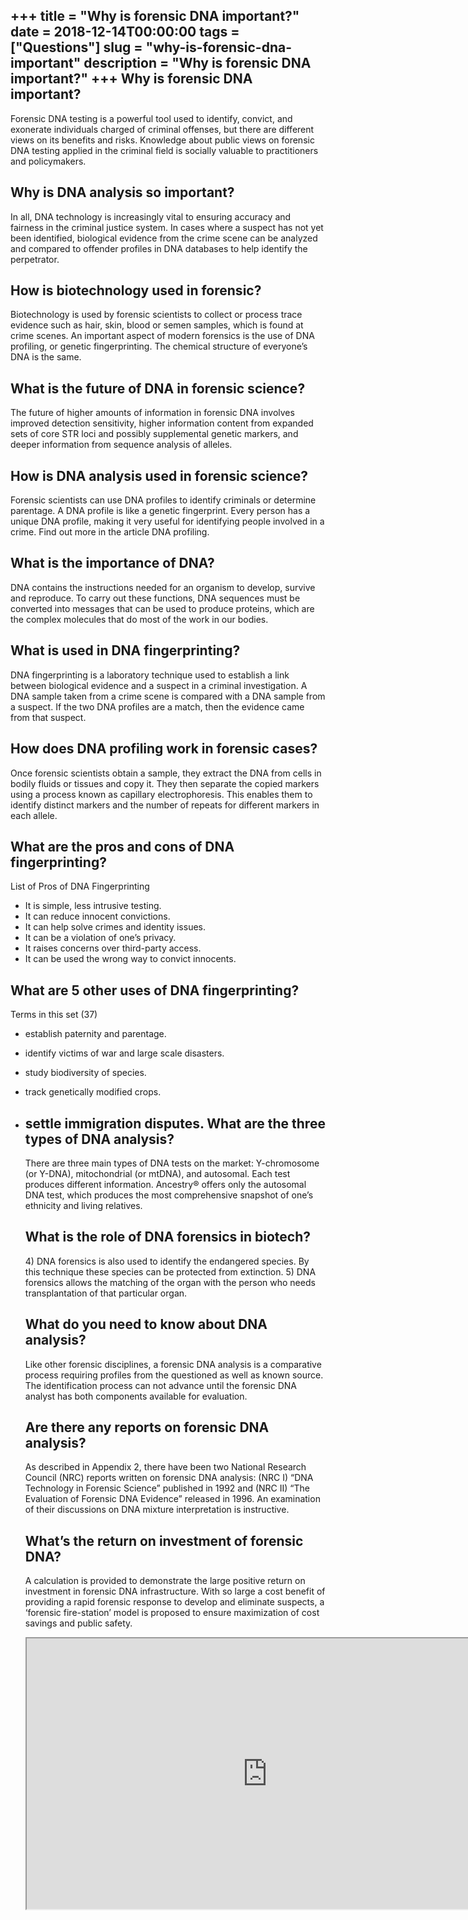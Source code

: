 +++
title = "Why is forensic DNA important?"
date = 2018-12-14T00:00:00
tags = ["Questions"]
slug = "why-is-forensic-dna-important"
description = "Why is forensic DNA important?"
+++
Why is forensic DNA important?
------------------------------

Forensic DNA testing is a powerful tool used to identify, convict, and exonerate individuals charged of criminal offenses, but there are different views on its benefits and risks. Knowledge about public views on forensic DNA testing applied in the criminal field is socially valuable to practitioners and policymakers.

Why is DNA analysis so important?
---------------------------------

In all, DNA technology is increasingly vital to ensuring accuracy and fairness in the criminal justice system. In cases where a suspect has not yet been identified, biological evidence from the crime scene can be analyzed and compared to offender profiles in DNA databases to help identify the perpetrator.

How is biotechnology used in forensic?
--------------------------------------

Biotechnology is used by forensic scientists to collect or process trace evidence such as hair, skin, blood or semen samples, which is found at crime scenes. An important aspect of modern forensics is the use of DNA profiling, or genetic fingerprinting. The chemical structure of everyone’s DNA is the same.

What is the future of DNA in forensic science?
----------------------------------------------

The future of higher amounts of information in forensic DNA involves improved detection sensitivity, higher information content from expanded sets of core STR loci and possibly supplemental genetic markers, and deeper information from sequence analysis of alleles.

How is DNA analysis used in forensic science?
---------------------------------------------

Forensic scientists can use DNA profiles to identify criminals or determine parentage. A DNA profile is like a genetic fingerprint. Every person has a unique DNA profile, making it very useful for identifying people involved in a crime. Find out more in the article DNA profiling.

What is the importance of DNA?
------------------------------

DNA contains the instructions needed for an organism to develop, survive and reproduce. To carry out these functions, DNA sequences must be converted into messages that can be used to produce proteins, which are the complex molecules that do most of the work in our bodies.

What is used in DNA fingerprinting?
-----------------------------------

DNA fingerprinting is a laboratory technique used to establish a link between biological evidence and a suspect in a criminal investigation. A DNA sample taken from a crime scene is compared with a DNA sample from a suspect. If the two DNA profiles are a match, then the evidence came from that suspect.

How does DNA profiling work in forensic cases?
----------------------------------------------

Once forensic scientists obtain a sample, they extract the DNA from cells in bodily fluids or tissues and copy it. They then separate the copied markers using a process known as capillary electrophoresis. This enables them to identify distinct markers and the number of repeats for different markers in each allele.

What are the pros and cons of DNA fingerprinting?
-------------------------------------------------

List of Pros of DNA Fingerprinting

- It is simple, less intrusive testing.
- It can reduce innocent convictions.
- It can help solve crimes and identity issues.
- It can be a violation of one’s privacy.
- It raises concerns over third-party access.
- It can be used the wrong way to convict innocents.

What are 5 other uses of DNA fingerprinting?
--------------------------------------------

Terms in this set (37)

- establish paternity and parentage.
- identify victims of war and large scale disasters.
- study biodiversity of species.
- track genetically modified crops.
- settle immigration disputes. What are the three types of DNA analysis?
    -----------------------------------------
    
    There are three main types of DNA tests on the market: Y-chromosome (or Y-DNA), mitochondrial (or mtDNA), and autosomal. Each test produces different information. Ancestry® offers only the autosomal DNA test, which produces the most comprehensive snapshot of one’s ethnicity and living relatives.
    
    What is the role of DNA forensics in biotech?
    ---------------------------------------------
    
    4\) DNA forensics is also used to identify the endangered species. By this technique these species can be protected from extinction. 5) DNA forensics allows the matching of the organ with the person who needs transplantation of that particular organ.
    
    What do you need to know about DNA analysis?
    --------------------------------------------
    
    Like other forensic disciplines, a forensic DNA analysis is a comparative process requiring profiles from the questioned as well as known source. The identification process can not advance until the forensic DNA analyst has both components available for evaluation.
    
    Are there any reports on forensic DNA analysis?
    -----------------------------------------------
    
    As described in Appendix 2, there have been two National Research Council (NRC) reports written on forensic DNA analysis: (NRC I) “DNA Technology in Forensic Science” published in 1992 and (NRC II) “The Evaluation of Forensic DNA Evidence” released in 1996. An examination of their discussions on DNA mixture interpretation is instructive.
    
    What’s the return on investment of forensic DNA?
    ------------------------------------------------
    
    A calculation is provided to demonstrate the large positive return on investment in forensic DNA infrastructure. With so large a cost benefit of providing a rapid forensic response to develop and eliminate suspects, a ‘forensic fire-station’ model is proposed to ensure maximization of cost savings and public safety.
    
    <iframe allow="accelerometer; autoplay; clipboard-write; encrypted-media; gyroscope; picture-in-picture" allowfullscreen="" class="__youtube_prefs__  epyt-is-override  no-lazyload" data-no-lazy="1" data-origheight="433" data-origwidth="770" data-skipgform_ajax_framebjll="" height="433" id="_ytid_93624" loading="lazy" src="https://www.youtube.com/embed/98sJQtlltmY?enablejsapi=1&autoplay=0&cc_load_policy=0&cc_lang_pref=&iv_load_policy=1&loop=0&modestbranding=0&rel=1&fs=1&playsinline=0&autohide=2&theme=dark&color=red&controls=1&" title="YouTube player" width="770"></iframe>